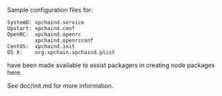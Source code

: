Sample configuration files for:
```
SystemD: xpchaind.service
Upstart: xpchaind.conf
OpenRC:  xpchaind.openrc
         xpchaind.openrcconf
CentOS:  xpchaind.init
OS X:    org.xpchain.xpchaind.plist
```
have been made available to assist packagers in creating node packages here.

See doc/init.md for more information.
